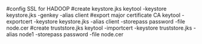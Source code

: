 #config SSL for HADOOP
#create keystore.jks 
keytool -keystore keystore.jks -genkey -alias client
#export major certificate CA
keytool -exportcert -keystore keystore.jks -alias client -storepass password -file node.cer
#create truststore.jks
keytool -importcert -keystore truststore.jks -alias node1 -storepass password -file node.cer
